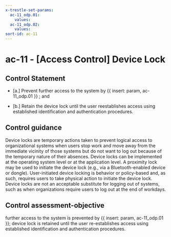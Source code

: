 ```yaml
---
x-trestle-set-params:
  ac-11_odp.01:
    values:
  ac-11_odp.02:
    values:
sort-id: ac-11
---
```


# ac-11 - \[Access Control\] Device Lock

## Control Statement

- \[a.\] Prevent further access to the system by {{ insert: param, ac-11_odp.01 }} ; and

- \[b.\] Retain the device lock until the user reestablishes access using established identification and authentication procedures.

## Control guidance

Device locks are temporary actions taken to prevent logical access to organizational systems when users stop work and move away from the immediate vicinity of those systems but do not want to log out because of the temporary nature of their absences. Device locks can be implemented at the operating system level or at the application level. A proximity lock may be used to initiate the device lock (e.g., via a Bluetooth-enabled device or dongle). User-initiated device locking is behavior or policy-based and, as such, requires users to take physical action to initiate the device lock. Device locks are not an acceptable substitute for logging out of systems, such as when organizations require users to log out at the end of workdays.

## Control assessment-objective

further access to the system is prevented by {{ insert: param, ac-11_odp.01 }};
device lock is retained until the user re-establishes access using established identification and authentication procedures.
